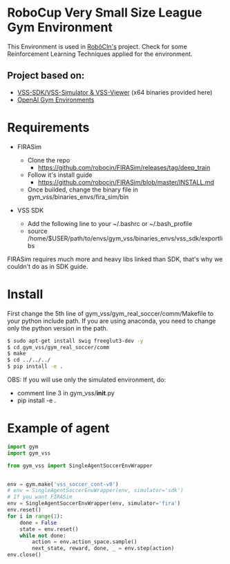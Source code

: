 # RoboCup Very Small Size League Gym Environment
This Environment is used in [RobôCIn's](https://github.com/robocin/deepvss) project. Check for some Reinforcement Learning Techniques applied for the environment. 

## Project based on:
* [VSS-SDK/VSS-Simulator & VSS-Viewer](https://github.com/VSS-SDK/VSS-Simulator) (x64 binaries provided here)
* [OpenAI Gym Environments](https://github.com/openai/gym)

# Requirements

- FIRASim
    - Clone the repo
        - https://github.com/robocin/FIRASim/releases/tag/deep_train
    - Follow it's install guide
        - https://github.com/robocin/FIRASim/blob/master/INSTALL.md
    - Once builded, change the binary file in gym_vss/binaries_envs/fira_sim/bin

- VSS SDK
    - Add the following line to your ~/.bashrc or ~/.bash_profile
    - source /home/$USER/path/to/envs/gym_vss/binaries_envs/vss_sdk/exportlibs

FIRASim requires much more and heavy libs linked than SDK, that's why we couldn't do as in SDK guide.

# Install
First change the 5th line of gym_vss/gym_real_soccer/comm/Makefile to your python include path.
If you are using anaconda, you need to change only the python version in the path.
```bash
$ sudo apt-get install swig freeglut3-dev -y
$ cd gym_vss/gym_real_soccer/comm
$ make
$ cd ../../../
$ pip install -e .
```

OBS: If you will use only the simulated environment, do:
- comment line 3 in gym_vss/__init__.py
- pip install -e .

# Example of agent
```python
import gym
import gym_vss

from gym_vss import SingleAgentSoccerEnvWrapper


env = gym.make('vss_soccer_cont-v0')
# env = SingleAgentSoccerEnvWrapper(env, simulator='sdk')
# If you want FIRASim
env = SingleAgentSoccerEnvWrapper(env, simulator='fira')
env.reset()
for i in range(1):
    done = False
    state = env.reset()
    while not done:
        action = env.action_space.sample()
        next_state, reward, done, _ = env.step(action)
env.close()
```



